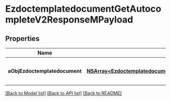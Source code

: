# EzdoctemplatedocumentGetAutocompleteV2ResponseMPayload

## Properties
Name | Type | Description | Notes
------------ | ------------- | ------------- | -------------
**aObjEzdoctemplatedocument** | [**NSArray&lt;EzdoctemplatedocumentAutocompleteElementResponse&gt;***](EzdoctemplatedocumentAutocompleteElementResponse.md) | An array of Ezdoctemplatedocument autocomplete element response. | 

[[Back to Model list]](../README.md#documentation-for-models) [[Back to API list]](../README.md#documentation-for-api-endpoints) [[Back to README]](../README.md)


